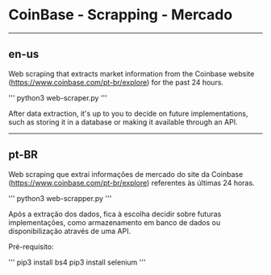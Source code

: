 # CoinBase - Scrapping - Mercado

---
en-us
---

Web scraping that extracts market information from the Coinbase website (https://www.coinbase.com/pt-br/explore) for the past 24 hours.

'''
python3 web-scraper.py
'''

After data extraction, it's up to you to decide on future implementations, such as storing it in a database or making it available through an API.

----
pt-BR
----

Web scraping que extrai informações de mercado do site da Coinbase (https://www.coinbase.com/pt-br/explore) referentes às últimas 24 horas.

'''
python3 web-scrapper.py
'''

Após a extração dos dados, fica à escolha decidir sobre futuras implementações, como armazenamento em banco de dados ou disponibilização através de uma API.


Pré-requisito:

'''
pip3 install bs4
pip3 install selenium
'''


